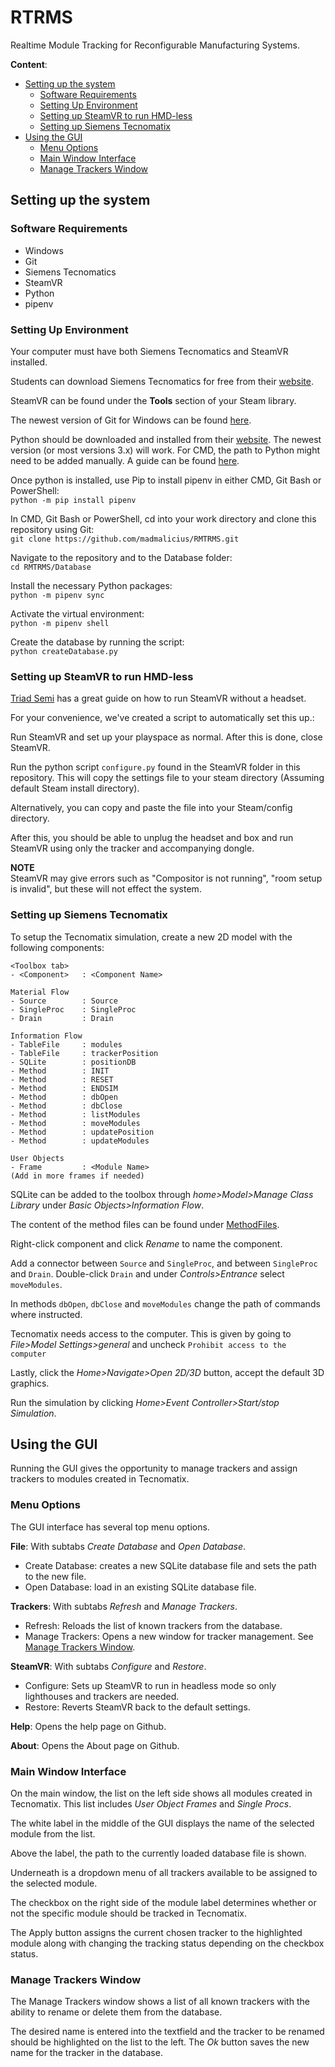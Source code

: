 # RTRMS

Realtime Module Tracking for Reconfigurable Manufacturing Systems.

**Content**:

- [Setting up the system](#Setting-up-the-system)
  - [Software Requirements](#Software-Requirements)
  - [Setting Up Environment](#Setting-Up-Environment)
  - [Setting up SteamVR to run HMD-less](#Setting-up-SteamVR-to-run-HMD-less)
  - [Setting up Siemens Tecnomatix](#Setting-up-Siemens-Tecnomatix)
- [Using the GUI](#Using-the-GUI)
  - [Menu Options](#Menu-Options)
  - [Main Window Interface](#Main-Window-Interface)
  - [Manage Trackers Window](#Manage-Trackers-Window)

## Setting up the system

### Software Requirements

- Windows
- Git
- Siemens Tecnomatics
- SteamVR
- Python
- pipenv

### Setting Up Environment

Your computer must have both Siemens Tecnomatics and SteamVR installed.

Students can download Siemens Tecnomatics for free from their [website](https://www.plm.automation.siemens.com/plmapp/education/plant-simulation/en_us/free-software/student/).

SteamVR can be found under the <b>Tools</b> section of your Steam library.

The newest version of Git for Windows can be found [here](https://gitforwindows.org/).

Python should be downloaded and installed from their [website](https://www.python.org/). The newest version (or most versions 3.x) will work.
For CMD, the path to Python might need to be added manually. A guide can be found [here](https://edu.google.com/openonline/course-builder/docs/1.10/set-up-course-builder/check-for-python.html).

Once python is installed, use Pip to install pipenv in either CMD, Git Bash or PowerShell:\
`python -m pip install pipenv`

In CMD, Git Bash or PowerShell, cd into your work directory and clone this repository using Git:\
`git clone https://github.com/madmalicius/RMTRMS.git`

Navigate to the repository and to the Database folder:\
`cd RMTRMS/Database`

Install the necessary Python packages:\
`python -m pipenv sync`

Activate the virtual environment:\
`python -m pipenv shell`

Create the database by running the script:\
`python createDatabase.py`

### Setting up SteamVR to run HMD-less

[Triad Semi](http://help.triadsemi.com/steamvr-tracking/steamvr-tracking-without-an-hmd) has a great guide on how to run SteamVR without a headset.

For your convenience, we've created a script to automatically set this up.:

Run SteamVR and set up your playspace as normal. After this is done, close SteamVR.

Run the python script `configure.py` found in the SteamVR folder in this repository. This will copy the settings file to your steam directory (Assuming default Steam install directory).

Alternatively, you can copy and paste the file into your Steam/config directory.

After this, you should be able to unplug the headset and box and run SteamVR using only the tracker and accompanying dongle.

<b>NOTE</b>\
SteamVR may give errors such as "Compositor is not running", "room setup is invalid", but these will not effect the system.

### Setting up Siemens Tecnomatix

To setup the Tecnomatix simulation, create a new 2D model with the following components:

```
<Toolbox tab>
- <Component>   : <Component Name>

Material Flow
- Source        : Source
- SingleProc    : SingleProc
- Drain         : Drain

Information Flow
- TableFile     : modules
- TableFile     : trackerPosition
- SQLite        : positionDB
- Method        : INIT
- Method        : RESET
- Method        : ENDSIM
- Method        : dbOpen
- Method        : dbClose
- Method        : listModules
- Method        : moveModules
- Method        : updatePosition
- Method        : updateModules

User Objects
- Frame         : <Module Name>
(Add in more frames if needed)

```

SQLite can be added to the toolbox through _home>Model>Manage Class Library_ under _Basic Objects>Information Flow_.

The content of the method files can be found under [MethodFiles](/Tecnomatix/MethodFiles).

Right-click component and click _Rename_ to name the component.

Add a connector between `Source` and `SingleProc`, and between `SingleProc` and `Drain`. Double-click `Drain` and under _Controls>Entrance_ select `moveModules`.

In methods `dbOpen`, `dbClose` and `moveModules` change the path of commands where instructed.

Tecnomatix needs access to the computer. This is given by going to _File>Model Settings>general_ and uncheck `Prohibit access to the computer`

Lastly, click the _Home>Navigate>Open 2D/3D_ button, accept the default 3D graphics.

Run the simulation by clicking _Home>Event Controller>Start/stop Simulation_.

## Using the GUI

Running the GUI gives the opportunity to manage trackers and assign trackers to modules created in Tecnomatix.

### Menu Options

The GUI interface has several top menu options.

**File**: With subtabs _Create Database_ and _Open Database_.

- Create Database: creates a new SQLite database file and sets the path to the new file.
- Open Database: load in an existing SQLite database file.

**Trackers**: With subtabs _Refresh_ and _Manage Trackers_.

- Refresh: Reloads the list of known trackers from the database.
- Manage Trackers: Opens a new window for tracker management. See [Manage Trackers Window](#Manage-Trackers-Window).

**SteamVR**: With subtabs _Configure_ and _Restore_.

- Configure: Sets up SteamVR to run in headless mode so only lighthouses and trackers are needed.
- Restore: Reverts SteamVR back to the default settings.

**Help**: Opens the help page on Github.

**About**: Opens the About page on Github.

### Main Window Interface

On the main window, the list on the left side shows all modules created in Tecnomatix. This list includes _User Object Frames_ and _Single Procs_.

The white label in the middle of the GUI displays the name of the selected module from the list.

Above the label, the path to the currently loaded database file is shown.

Underneath is a dropdown menu of all trackers available to be assigned to the selected module.

The checkbox on the right side of the module label determines whether or not the specific module should be tracked in Tecnomatix.

The Apply button assigns the current chosen tracker to the highlighted module along with changing the tracking status depending on the checkbox status.

### Manage Trackers Window

The Manage Trackers window shows a list of all known trackers with the ability to rename or delete them from the database.

The desired name is entered into the textfield and the tracker to be renamed should be highlighted on the list to the left. The _Ok_ button saves the new name for the tracker in the database.
